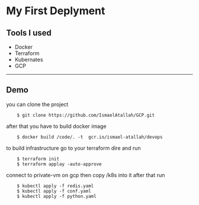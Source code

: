 # **My First Deplyment**
## Tools I used
  * Docker 
  * Terraform
  * Kubernates
  * GCP
---
## Demo 
  you can clone the project
```
    $ git clone https://github.com/IsmaelAtallah/GCP.git
```
  after that you have to build docker image 
```
    $ docker build /code/. -t  gcr.io/ismael-atallah/devops 
```
  to build infrastructure go to your terraform dire and run
```
    $ terraform init
    $ terraform applay -auto-approve
```
  connect to private-vm on gcp then copy /k8s into it after that run 
```
    $ kubectl apply -f redis.yaml 
    $ kubectl apply -f conf.yaml
    $ kubectl apply -f python.yaml 
```

